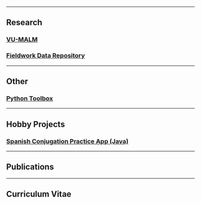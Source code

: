 

---

## Research

### [VU-MALM](vu_malm.md)

### [Fieldwork Data Repository](data_repository.md)


---


## Other

### [Python Toolbox](python_toolbox.md)


---


## Hobby Projects

### [Spanish Conjugation Practice App (Java)](spanish_conjugation.md)


---


## Publications


---


## Curriculum Vitae
